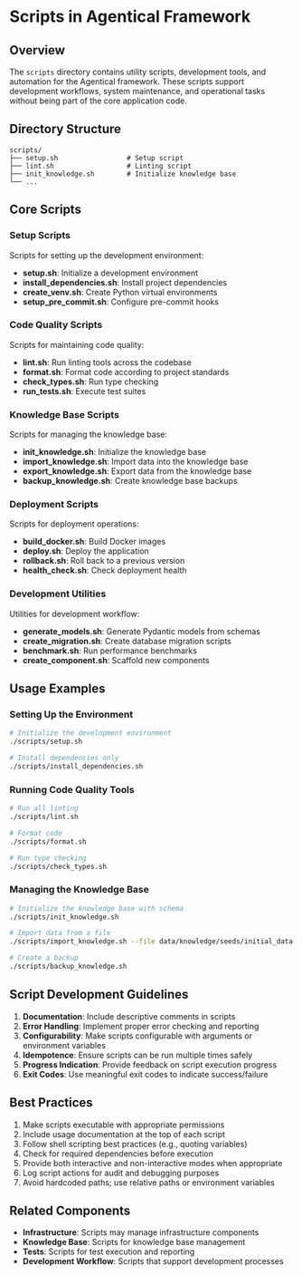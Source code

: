 # Scripts in Agentical Framework

## Overview

The `scripts` directory contains utility scripts, development tools, and automation for the Agentical framework. These scripts support development workflows, system maintenance, and operational tasks without being part of the core application code.

## Directory Structure

```
scripts/
├── setup.sh                 # Setup script
├── lint.sh                  # Linting script
├── init_knowledge.sh        # Initialize knowledge base
└── ...
```

## Core Scripts

### Setup Scripts

Scripts for setting up the development environment:

- **setup.sh**: Initialize a development environment
- **install_dependencies.sh**: Install project dependencies
- **create_venv.sh**: Create Python virtual environments
- **setup_pre_commit.sh**: Configure pre-commit hooks

### Code Quality Scripts

Scripts for maintaining code quality:

- **lint.sh**: Run linting tools across the codebase
- **format.sh**: Format code according to project standards
- **check_types.sh**: Run type checking
- **run_tests.sh**: Execute test suites

### Knowledge Base Scripts

Scripts for managing the knowledge base:

- **init_knowledge.sh**: Initialize the knowledge base
- **import_knowledge.sh**: Import data into the knowledge base
- **export_knowledge.sh**: Export data from the knowledge base
- **backup_knowledge.sh**: Create knowledge base backups

### Deployment Scripts

Scripts for deployment operations:

- **build_docker.sh**: Build Docker images
- **deploy.sh**: Deploy the application
- **rollback.sh**: Roll back to a previous version
- **health_check.sh**: Check deployment health

### Development Utilities

Utilities for development workflow:

- **generate_models.sh**: Generate Pydantic models from schemas
- **create_migration.sh**: Create database migration scripts
- **benchmark.sh**: Run performance benchmarks
- **create_component.sh**: Scaffold new components

## Usage Examples

### Setting Up the Environment

```bash
# Initialize the development environment
./scripts/setup.sh

# Install dependencies only
./scripts/install_dependencies.sh
```

### Running Code Quality Tools

```bash
# Run all linting
./scripts/lint.sh

# Format code
./scripts/format.sh

# Run type checking
./scripts/check_types.sh
```

### Managing the Knowledge Base

```bash
# Initialize the knowledge base with schema
./scripts/init_knowledge.sh

# Import data from a file
./scripts/import_knowledge.sh --file data/knowledge/seeds/initial_data.json

# Create a backup
./scripts/backup_knowledge.sh
```

## Script Development Guidelines

1. **Documentation**: Include descriptive comments in scripts
2. **Error Handling**: Implement proper error checking and reporting
3. **Configurability**: Make scripts configurable with arguments or environment variables
4. **Idempotence**: Ensure scripts can be run multiple times safely
5. **Progress Indication**: Provide feedback on script execution progress
6. **Exit Codes**: Use meaningful exit codes to indicate success/failure

## Best Practices

1. Make scripts executable with appropriate permissions
2. Include usage documentation at the top of each script
3. Follow shell scripting best practices (e.g., quoting variables)
4. Check for required dependencies before execution
5. Provide both interactive and non-interactive modes when appropriate
6. Log script actions for audit and debugging purposes
7. Avoid hardcoded paths; use relative paths or environment variables

## Related Components

- **Infrastructure**: Scripts may manage infrastructure components
- **Knowledge Base**: Scripts for knowledge base management
- **Tests**: Scripts for test execution and reporting
- **Development Workflow**: Scripts that support development processes